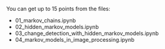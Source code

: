 You can get up to 15 points from the files:

- 01\_markov\_chains.ipynb
- 02\_hidden\_markov\_models.ipynb
- 03\_change\_detection\_with\_hidden\_markov\_models.ipynb
- 04\_markov\_models\_in\_image\_processing.ipynb